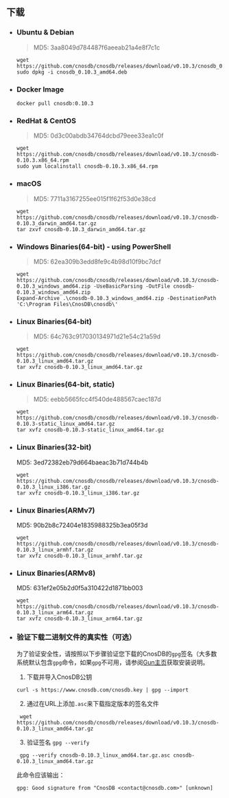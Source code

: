 ## 下载

- ### Ubuntu & Debian

  > MD5: 3aa8049d784487f6aeeab21a4e8f7c1c

   ```shell
   wget https://github.com/cnosdb/cnosdb/releases/download/v0.10.3/cnosdb_0.10.3_amd64.deb
   sudo dpkg -i cnosdb_0.10.3_amd64.deb
   ```

- ### Docker Image

   ```shell
   docker pull cnosdb:0.10.3
   ```

- ### RedHat & CentOS

  > MD5: 0d3c00abdb34764dcbd79eee33ea1c0f

   ```shell
   wget https://github.com/cnosdb/cnosdb/releases/download/v0.10.3/cnosdb-0.10.3.x86_64.rpm
   sudo yum localinstall cnosdb-0.10.3.x86_64.rpm
   ```

- ### macOS

  > MD5: 7711a3167255ee015f1f62f53d0e38cd

   ```shell
   wget https://github.com/cnosdb/cnosdb/releases/download/v0.10.3/cnosdb-0.10.3_darwin_amd64.tar.gz
   tar zxvf cnosdb-0.10.3_darwin_amd64.tar.gz
   ```

- ### Windows Binaries(64-bit) - using PowerShell

  > MD5: 62ea309b3edd8fe9c4b98d10f9bc7dcf

   ```shell
   wget https://github.com/cnosdb/cnosdb/releases/download/v0.10.3/cnosdb-0.10.3_windows_amd64.zip -UseBasicParsing -OutFile cnosdb-0.10.3_windows_amd64.zip
   Expand-Archive .\cnosdb-0.10.3_windows_amd64.zip -DestinationPath 'C:\Program Files\CnosDB\cnosdb\'
   ```

- ### Linux Binaries(64-bit)

  > MD5: 64c763c917030134971d21e54c21a59d

   ```shell
   wget https://github.com/cnosdb/cnosdb/releases/download/v0.10.3/cnosdb-0.10.3_linux_amd64.tar.gz
   tar xvfz cnosdb-0.10.3_linux_amd64.tar.gz
   ```

- ### Linux Binaries(64-bit, static)

  > MD5: eebb5665fcc4f540de488567caec187d

   ```shell
   wget https://github.com/cnosdb/cnosdb/releases/download/v0.10.3/cnosdb-0.10.3-static_linux_amd64.tar.gz
   tar xvfz cnosdb-0.10.3-static_linux_amd64.tar.gz
   ```

- ### Linux Binaries(32-bit)

  MD5: 3ed72382eb79d664baeac3b71d744b4b

   ```shell
   wget https://github.com/cnosdb/cnosdb/releases/download/v0.10.3/cnosdb-0.10.3_linux_i386.tar.gz
   tar xvfz cnosdb-0.10.3_linux_i386.tar.gz
   ```

- ### Linux Binaries(ARMv7)

  MD5: 90b2b8c72404e1835988325b3ea05f3d

   ```shell
   wget https://github.com/cnosdb/cnosdb/releases/download/v0.10.3/cnosdb-0.10.3_linux_armhf.tar.gz
   tar xvfz cnosdb-0.10.3_linux_armhf.tar.gz
   ```

- ### Linux Binaries(ARMv8)

  MD5: 631ef2e05b2d0f5a310422d1871bb003

   ```shell
   wget https://github.com/cnosdb/cnosdb/releases/download/v0.10.3/cnosdb-0.10.3_linux_arm64.tar.gz
   tar xvfz cnosdb-0.10.3_linux_arm64.tar.gz
   ```

- ### 验证下载二进制文件的真实性（可选）

  为了验证安全性，请按照以下步骤验证您下载的CnosDB的`gpg`签名（大多数系统默认包含`gpg`命令，如果`gpg`不可用，请参阅[Gun主页](https://gnupg.org/download)获取安装说明。

    1. 下载并导入CnosDB公钥

   ```
   curl -s https://www.cnosdb.com/cnosdb.key | gpg --import
   ```

    2. 通过在URL上添加`.asc`来下载指定版本的签名文件

   ```shell
    wget https://github.com/cnosdb/cnosdb/releases/download/v0.10.3/cnosdb-0.10.3_linux_amd64.tar.gz
   ```

    3. 验证签名 `gpg --verify`

   ```shell
    gpg --verify cnosdb-0.10.3_linux_amd64.tar.gz.asc cnosdb-0.10.3_linux_amd64.tar.gz
   ```

  此命令应该输出：

   ```shell
   gpg: Good signature from "CnosDB <contact@cnosdb.com>" [unknown]
   ```